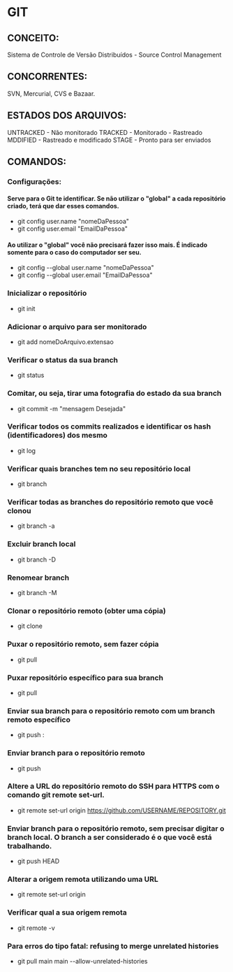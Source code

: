 # GIT
  
## CONCEITO:
Sistema de Controle de Versão Distribuídos - Source Control Management

## CONCORRENTES:
SVN, Mercurial, CVS e Bazaar.

## ESTADOS DOS ARQUIVOS:
UNTRACKED - Não monitorado
TRACKED - Monitorado - Rastreado
MDDIFIED - Rastreado e modificado
STAGE - Pronto para ser enviados

## COMANDOS: 

### Configurações: 
#### Serve para o Git te identificar. Se não utilizar o "global" a cada repositório criado, terá que dar esses comandos.
- git config user.name "nomeDaPessoa"
- git config user.email "EmailDaPessoa"

#### Ao utilizar o "global" você não precisará fazer isso mais. É indicado somente para o caso do computador ser seu.
- git config --global user.name "nomeDaPessoa"
- git config --global user.email "EmailDaPessoa"

### Inicializar o repositório
- git init

### Adicionar o arquivo para ser monitorado
- git add nomeDoArquivo.extensao

### Verificar o status da sua branch
- git status

### Comitar, ou seja, tirar uma fotografia do estado da sua branch
- git commit -m "mensagem Desejada"

### Verificar todos os commits realizados e identificar os hash (identificadores) dos mesmo
- git log

### Verificar quais branches tem no seu repositório local
- git branch

### Verificar todas as branches do repositório remoto que você clonou
- git branch -a

### Excluir branch local
- git branch -D

### Renomear branch 
- git branch -M

### Clonar o repositório remoto (obter uma cópia)
- git clone <link do repositorio remoto>

### Puxar o repositório remoto, sem fazer cópia
- git pull <link do repositorio remoto>

### Puxar repositório específico para sua branch 
- git pull <remote> <branch>

### Enviar sua branch para o repositório remoto com um branch remoto específico
- git push <remote-name> <local-branch-name>:<remote-branch-name>

### Enviar branch para o repositório remoto
- git push <branch-remoto> <branch-local>

### Altere a URL do repositório remoto do SSH para HTTPS com o comando git remote set-url.
- git remote set-url origin https://github.com/USERNAME/REPOSITORY.git

### Enviar branch para o repositório remoto, sem precisar digitar o branch local. O branch a ser considerado é o que você está trabalhando.
- git push <branch-remoto> HEAD

### Alterar a origem remota utilizando uma URL
- git remote set-url origin <linkDoRemoto>

### Verificar qual a sua origem remota
- git remote -v

### Para erros do tipo fatal: refusing to merge unrelated histories
- git pull main main --allow-unrelated-histories


